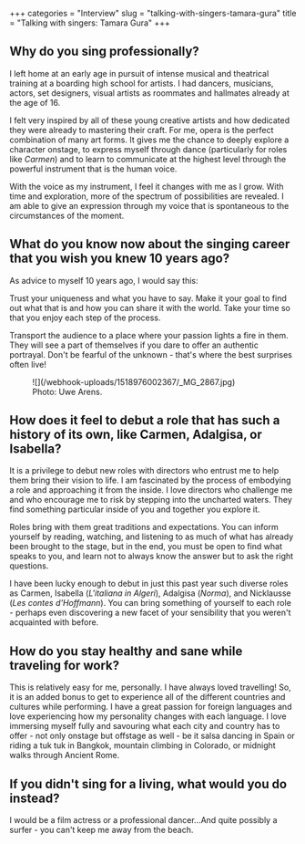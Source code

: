 +++
categories = "Interview"
slug = "talking-with-singers-tamara-gura"
title = "Talking with singers: Tamara Gura"
+++

## Why do you sing professionally?

I left home at an early age in pursuit of intense musical and theatrical training at a boarding high school for artists. I had dancers, musicians, actors, set designers, visual artists as roommates and hallmates already at the age of 16.

I felt very inspired by all of these young creative artists and how dedicated they were already to mastering their craft. For me, opera is the perfect combination of many art forms. It gives me the chance to deeply explore a character onstage, to express myself through dance (particularly for roles like *Carmen*) and to learn to communicate at the highest level through the powerful instrument that is the human voice. 

With the voice as my instrument, I feel it changes with me as I grow. With time and exploration, more of the spectrum of possibilities are revealed. I am able to give an expression through my voice that is spontaneous to the circumstances of the moment.

## What do you know now about the singing career that you wish you knew 10 years ago?

As advice to myself 10 years ago, I would say this: 

Trust your uniqueness and what you have to say. Make it your goal to find out what that is and how you can share it with the world. Take your time so that you enjoy each step of the process.

Transport the audience to a place where your passion lights a fire in them. They will see a part of themselves if you dare to offer an authentic portrayal. Don't be fearful of the unknown - that's where the best surprises often live!

<figure data-type="image">
![](/webhook-uploads/1518976002367/_MG_2867.jpg)
<figcaption>Photo: Uwe Arens.</figcaption>
</figure>

## How does it feel to debut a role that has such a history of its own, like Carmen, Adalgisa, or Isabella?

It is a privilege to debut new roles with directors who entrust me to help them bring their vision to life. I am fascinated by the process of embodying a role and approaching it from the inside. I love directors who  challenge me and who encourage me to risk by stepping into the uncharted waters. They find something particular inside of you and together you explore it. 

Roles bring with them great traditions and expectations. You can inform yourself by reading, watching, and listening to as much of what has already been brought to the stage, but in the end, you must be open to find what speaks to you, and learn not to always know the answer but to ask the right questions.

I have been lucky enough to debut in just this past year such diverse roles as Carmen, Isabella (*L'italiana in Algeri*), Adalgisa (*Norma*), and Nicklausse (*Les contes d'Hoffmann*). You can bring something of yourself to each role - perhaps even discovering a new facet of your sensibility that you weren't acquainted with before. 

## How do you stay healthy and sane while traveling for work?

This is relatively easy for me, personally. I have always loved travelling! So, it is an added bonus to get to experience all of the different countries and cultures while performing. I have a great passion for foreign languages and love experiencing how my personality changes with each language. I love immersing myself fully and savouring what each city and country has to offer - not only onstage but offstage as well - be it salsa dancing in Spain or riding a tuk tuk in Bangkok, mountain climbing in Colorado, or midnight walks through Ancient Rome. 

## If you didn't sing for a living, what would you do instead?

I would be a film actress or a professional dancer...And quite possibly a surfer - you can't keep me away from the beach.
